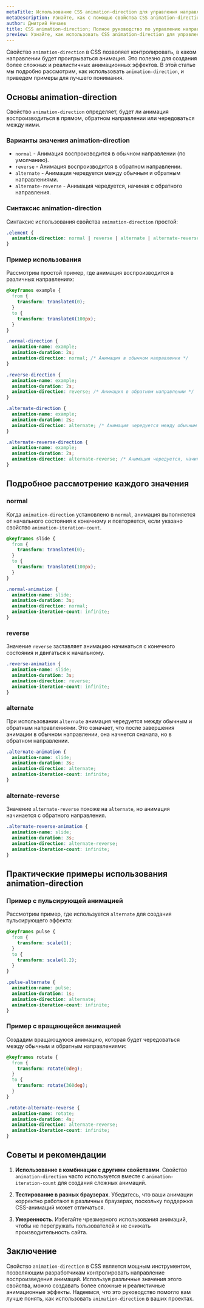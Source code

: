 ```yaml
---
metaTitle: Использование CSS animation-direction для управления направлением анимации
metaDescription: Узнайте, как с помощью свойства CSS animation-direction задавать направление анимации. Подробное руководство с примерами.
author: Дмитрий Нечаев
title: CSS animation-direction; Полное руководство по управлению направлением анимации
preview: Узнайте, как использовать CSS animation-direction для управления направлением анимации. Подробное руководство с примерами.
---
```


Свойство `animation-direction` в CSS позволяет контролировать, в каком направлении будет проигрываться анимация. Это полезно для создания более сложных и реалистичных анимационных эффектов. В этой статье мы подробно рассмотрим, как использовать `animation-direction`, и приведем примеры для лучшего понимания.

## Основы animation-direction

Свойство `animation-direction` определяет, будет ли анимация воспроизводиться в прямом, обратном направлении или чередоваться между ними.

### Варианты значения animation-direction

- `normal` - Анимация воспроизводится в обычном направлении (по умолчанию).
- `reverse` - Анимация воспроизводится в обратном направлении.
- `alternate` - Анимация чередуется между обычным и обратным направлениями.
- `alternate-reverse` - Анимация чередуется, начиная с обратного направления.

### Синтаксис animation-direction

Синтаксис использования свойства `animation-direction` простой:

```css
.element {
  animation-direction: normal | reverse | alternate | alternate-reverse;
}
```

### Пример использования

Рассмотрим простой пример, где анимация воспроизводится в различных направлениях:

```css
@keyframes example {
  from {
    transform: translateX(0);
  }
  to {
    transform: translateX(100px);
  }
}

.normal-direction {
  animation-name: example;
  animation-duration: 2s;
  animation-direction: normal; /* Анимация в обычном направлении */
}

.reverse-direction {
  animation-name: example;
  animation-duration: 2s;
  animation-direction: reverse; /* Анимация в обратном направлении */
}

.alternate-direction {
  animation-name: example;
  animation-duration: 2s;
  animation-direction: alternate; /* Анимация чередуется между обычным и обратным направлениями */
}

.alternate-reverse-direction {
  animation-name: example;
  animation-duration: 2s;
  animation-direction: alternate-reverse; /* Анимация чередуется, начиная с обратного направления */
}
```

## Подробное рассмотрение каждого значения

### normal

Когда `animation-direction` установлено в `normal`, анимация выполняется от начального состояния к конечному и повторяется, если указано свойство `animation-iteration-count`.

```css
@keyframes slide {
  from {
    transform: translateX(0);
  }
  to {
    transform: translateX(100px);
  }
}

.normal-animation {
  animation-name: slide;
  animation-duration: 3s;
  animation-direction: normal;
  animation-iteration-count: infinite;
}
```

### reverse

Значение `reverse` заставляет анимацию начинаться с конечного состояния и двигаться к начальному.

```css
.reverse-animation {
  animation-name: slide;
  animation-duration: 3s;
  animation-direction: reverse;
  animation-iteration-count: infinite;
}
```

### alternate

При использовании `alternate` анимация чередуется между обычным и обратным направлениями. Это означает, что после завершения анимации в обычном направлении, она начнется сначала, но в обратном направлении.

```css
.alternate-animation {
  animation-name: slide;
  animation-duration: 3s;
  animation-direction: alternate;
  animation-iteration-count: infinite;
}
```

### alternate-reverse

Значение `alternate-reverse` похоже на `alternate`, но анимация начинается с обратного направления.

```css
.alternate-reverse-animation {
  animation-name: slide;
  animation-duration: 3s;
  animation-direction: alternate-reverse;
  animation-iteration-count: infinite;
}
```

## Практические примеры использования animation-direction

### Пример с пульсирующей анимацией

Рассмотрим пример, где используется `alternate` для создания пульсирующего эффекта:

```css
@keyframes pulse {
  from {
    transform: scale(1);
  }
  to {
    transform: scale(1.2);
  }
}

.pulse-alternate {
  animation-name: pulse;
  animation-duration: 1s;
  animation-direction: alternate;
  animation-iteration-count: infinite;
}
```

### Пример с вращающейся анимацией

Создадим вращающуюся анимацию, которая будет чередоваться между обычным и обратным направлениями:

```css
@keyframes rotate {
  from {
    transform: rotate(0deg);
  }
  to {
    transform: rotate(360deg);
  }
}

.rotate-alternate-reverse {
  animation-name: rotate;
  animation-duration: 4s;
  animation-direction: alternate-reverse;
  animation-iteration-count: infinite;
}
```

## Советы и рекомендации

1. **Использование в комбинации с другими свойствами**. Свойство `animation-direction` часто используется вместе с `animation-iteration-count` для создания сложных анимаций.

2. **Тестирование в разных браузерах**. Убедитесь, что ваши анимации корректно работают в различных браузерах, поскольку поддержка CSS-анимаций может отличаться.

3. **Умеренность**. Избегайте чрезмерного использования анимаций, чтобы не перегружать пользователей и не снижать производительность сайта.

## Заключение

Свойство `animation-direction` в CSS является мощным инструментом, позволяющим разработчикам контролировать направление воспроизведения анимаций. Используя различные значения этого свойства, можно создавать более сложные и реалистичные анимационные эффекты. Надеемся, что это руководство помогло вам лучше понять, как использовать `animation-direction` в ваших проектах.